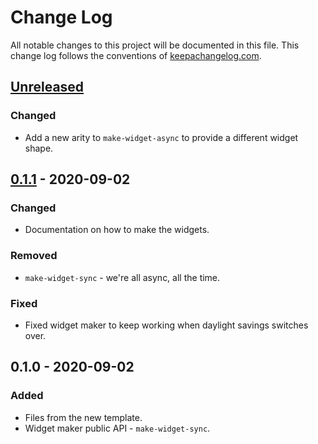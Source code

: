 # Change Log
All notable changes to this project will be documented in this file. This change log follows the conventions of [keepachangelog.com](http://keepachangelog.com/).

## [Unreleased]
### Changed
- Add a new arity to `make-widget-async` to provide a different widget shape.

## [0.1.1] - 2020-09-02
### Changed
- Documentation on how to make the widgets.

### Removed
- `make-widget-sync` - we're all async, all the time.

### Fixed
- Fixed widget maker to keep working when daylight savings switches over.

## 0.1.0 - 2020-09-02
### Added
- Files from the new template.
- Widget maker public API - `make-widget-sync`.

[Unreleased]: https://github.com/your-name/predator-free/compare/0.1.1...HEAD
[0.1.1]: https://github.com/your-name/predator-free/compare/0.1.0...0.1.1
